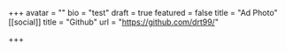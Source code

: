 +++
avatar = ""
bio = "test"
draft = true
featured = false
title = "Ad Photo"
[[social]]
title = "Github"
url = "https://github.com/drt99/"

+++
